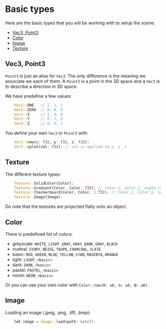 # Basic types
Here are the basic types that you will be working with to setup the scene:
- [Vec3, Point3](#vec3-point3)
- [Color](#color)
- [Image](#image)
- [Texture](#texture)

## **Vec3, Point3**
`Point3` is just an alias for `Vec3`.
The only difference is the meaning we associate we each of them.
A `Point3` is a point in the 3D space and a `Vec3` is to describe a direction in 3D space.

We have predefine a few values:
```rust
    Vec3::ONE   // 1, 1, 1
    Vec3::ZERO  // 0, 0, 0
    Vec3::X     // 1, 0, 0
    Vec3::Y     // 0, 1, 0
    Vec3::Z     // 0, 0, 1
```

You define your own `Vec3` or `Point3` with:
```rust
    Vec3::new(x: f32, y: f32, z: f32);
    Vec3::splat(val: f32); // val is applied to x, y ,z
```

## **Texture**
The different texture types:
```rust
    Texture::SolidColor(Color);
    Texture::Gradient(Color, Color, f32); // Color_1, Color_2, angle_radian
    Texture::Checkerboard(Color, Color, 1.f32); // Color_1, Color_2, scale
    Texture::Image(Image);
```
Do note that the textures are projected flatly onto an object.

## **Color**
There is predefined list of colors:
- greyscale: `WHITE`, `LIGHT_GRAY`, `GRAY`, `DARK_GRAY`, `BLACK`
- nuetral: `IVORY`, `BEIGE`, `TAUPE`, `CHARCOAL`, `SLATE`
- basic: `RED`, `GREEN`, `BLUE`, `YELLOW`, `CYAN`, `MAGENTA`, `ORANGE`
- light: `LIGHT_<basic>`
- dark: `DARK_<basic>`
- pastel: `PASTEL_<basic>`
- neom: `NEON_<basic>`

Or you can use your own color with `Color::new(R: u8, G: u8, B: u8)`.

## **Image**
Loading an image (.jpeg, .png, .tiff, .bmp):
```rust
    let image = Image::load(path: &str)?;
```
